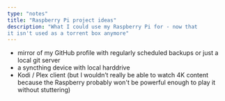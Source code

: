 ```yaml
---
type: "notes"
title: "Raspberry Pi project ideas"
description: "What I could use my Raspberry Pi for - now that 
it isn't used as a torrent box anymore"
---
```


* mirror of my GitHub profile with regularly scheduled backups or just a local git server
* a syncthing device with local harddrive
* Kodi / Plex client (but I wouldn’t really be able to watch 4K content because the Raspberry probably won't be powerful enough to play it without stuttering)
